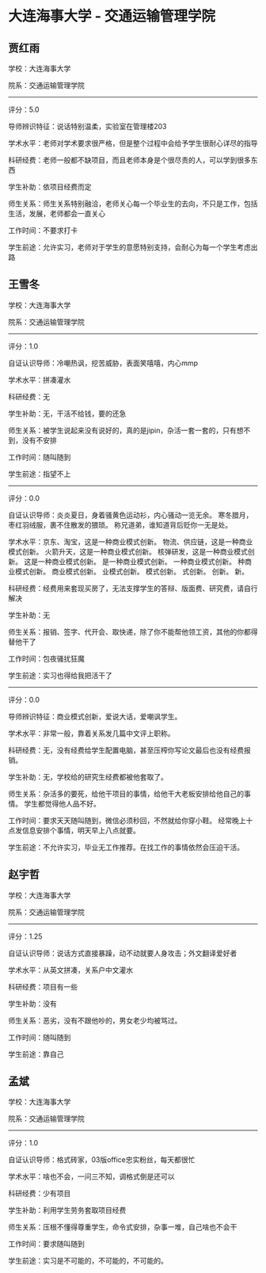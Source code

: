 # 大连海事大学 - 交通运输管理学院

## 贾红雨

学校：大连海事大学

院系：交通运输管理学院

* * *

评分：5.0

导师辨识特征：说话特别温柔，实验室在管理楼203

学术水平：老师对学术要求很严格，但是整个过程中会给予学生很耐心详尽的指导

科研经费：老师一般都不缺项目，而且老师本身是个很尽责的人，可以学到很多东西

学生补助：依项目经费而定

师生关系：师生关系特别融洽，老师关心每一个毕业生的去向，不只是工作，包括生活，发展，老师都会一直关心

工作时间：不要求打卡

学生前途：允许实习，老师对于学生的意愿特别支持，会耐心为每一个学生考虑出路

## 王雪冬

学校：大连海事大学

院系：交通运输管理学院

* * *

评分：1.0

自证认识导师：冷嘲热讽，挖苦威胁，表面笑嘻嘻，内心mmp

学术水平：拼凑灌水

科研经费：无

学生补助：无，干活不给钱，要的还急

师生关系：被学生说起来没有说好的，真的是jipin，杂活一套一套的，只有想不到，没有不安排

工作时间：随叫随到

学生前途：指望不上

* * *

评分：0.0

自证认识导师：炎炎夏日，身着骚黄色运动衫，内心骚动一览无余。
寒冬腊月，枣红羽绒服，裹不住散发的猥琐。
称兄道弟，谁知道背后贬你一无是处。

学术水平：京东、淘宝，这是一种商业模式创新。
物流、供应链，这是一种商业模式创新。
火箭升天，这是一种商业模式创新。
核弹研发，这是一种商业模式创新。
这是一种商业模式创新。
是一种商业模式创新。
一种商业模式创新。
种商业模式创新。
商业模式创新。
业模式创新。
模式创新。
式创新。
创新。
新。

科研经费：经费用来套现买房了，无法支撑学生的答辩、版面费、研究费，请自行解决

学生补助：无

师生关系：报销、签字、代开会、取快递，除了你不能帮他领工资，其他的你都得替他干了

工作时间：包夜骚扰狂魔

学生前途：实习也得给我把活干了

* * *

评分：0.0

导师辨识特征：商业模式创新，爱说大话，爱嘲讽学生。

学术水平：非常一般，靠着关系发几篇中文评上职称。

科研经费：无，没有经费给学生配置电脑，甚至压榨你写论文最后也没有经费报销。

学生补助：无，学校给的研究生经费都被他套取了。

师生关系：杂活多的要死，给他干项目的事情，给他干大老板安排给他自己的事情。
学生都觉得他人品不好。

工作时间：要求天天随叫随到，微信必须秒回，不然就给你穿小鞋。
经常晚上十点发信息安排个事情，明天早上八点就要。

学生前途：不允许实习，毕业无工作推荐。在找工作的事情依然会压迫干活。

## 赵宇哲

学校：大连海事大学

院系：交通运输管理学院

* * *

评分：1.25

自证认识导师：说话方式直接暴躁，动不动就要人身攻击；外文翻译爱好者

学术水平：从英文拼凑，关系户中文灌水

科研经费：项目有一些

学生补助：没有

师生关系：恶劣，没有不跟他吵的，男女老少均被骂过。

工作时间：随叫随到

学生前途：靠自己

## 孟斌

学校：大连海事大学

院系：交通运输管理学院

* * *

评分：1.0

自证认识导师：格式砖家，03版office忠实粉丝，每天都很忙

学术水平：啥也不会，一问三不知，调格式倒是还可以

科研经费：少有项目

学生补助：利用学生劳务套取项目经费

师生关系：压根不懂得尊重学生，命令式安排，杂事一堆，自己啥也不会干

工作时间：要求随叫随到

学生前途：实习是不可能的，不可能的，不可能的。